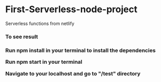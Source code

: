 <h1>First-Serverless-node-project</h1>

<p>Serverless functions from netlify</p>
<h3>To see result<h3>
<p>Run npm install in your terminal to install the dependencies</p>
<p>Run npm start in your terminal</p>
<p>Navigate to your localhost and go to "/test" directory</p>
